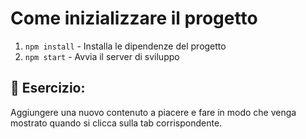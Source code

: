 # Come inizializzare il progetto

1. `npm install` - Installa le dipendenze del progetto
2. `npm start` - Avvia il server di sviluppo

## 🥸 Esercizio:

Aggiungere una nuovo contenuto a piacere e fare in modo che venga mostrato quando si clicca sulla tab corrispondente.
